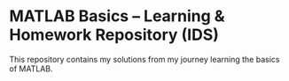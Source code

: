#  MATLAB Basics – Learning & Homework Repository (IDS)
This repository contains my solutions from my journey learning the basics of MATLAB.
